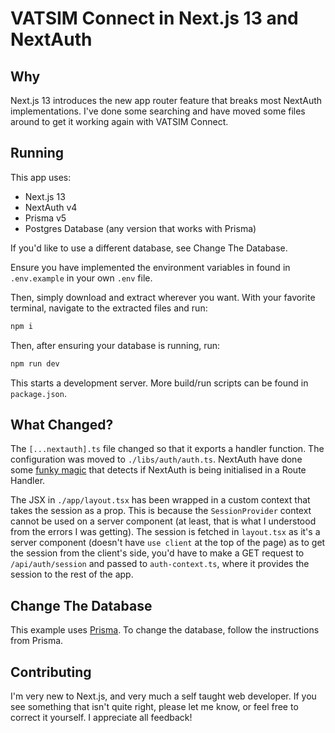 # VATSIM Connect in Next.js 13 and NextAuth

## Why

Next.js 13 introduces the new app router feature that breaks most NextAuth implementations. I've done some searching and have moved some files around
to get it working again with VATSIM Connect.

## Running

This app uses:

- Next.js 13
- NextAuth v4
- Prisma v5
- Postgres Database (any version that works with Prisma)

If you'd like to use a different database, see Change The Database.

Ensure you have implemented the environment variables in found in `.env.example` in your own `.env` file.

Then, simply download and extract wherever you want. With your favorite terminal, navigate to the extracted files and run:

```bash
npm i
```

Then, after ensuring your database is running, run:

```bash
npm run dev
```

This starts a development server. More build/run scripts can be found in `package.json`.

## What Changed?

The `[...nextauth].ts` file changed so that it exports a handler function. The configuration was moved to `./libs/auth/auth.ts`.
NextAuth have done some [funky magic](https://next-auth.js.org/configuration/initialization#route-handlers-app) that detects if NextAuth is being initialised in a Route Handler.

The JSX in `./app/layout.tsx` has been wrapped in a custom context that takes the session as a prop. This is because the `SessionProvider` context cannot be used on a server component (at least, that is what I understood from the errors I was getting). The session is fetched in `layout.tsx` as it's a server component (doesn't have `use client` at the top of the page) as to get the session from the client's side, you'd have to make a GET request to `/api/auth/session` and passed to `auth-context.ts`, where it provides the session to the rest of the app.

## Change The Database

This example uses [Prisma](https://www.prisma.io/). To change the database, follow the instructions from Prisma.

## Contributing

I'm very new to Next.js, and very much a self taught web developer. If you see something that isn't quite right, please let me know, or feel free to correct it yourself.
I appreciate all feedback!
